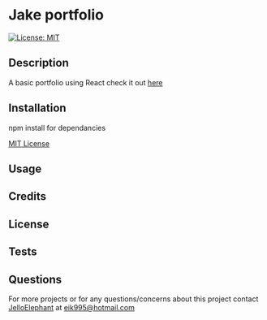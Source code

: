 # Jake portfolio
[![License: MIT](https://img.shields.io/badge/License-MIT-yellow.svg)](https://opensource.org/licenses/MIT)
## Description
A basic portfolio using React check it out [here](https://jelloelephant.github.io/portfolio-Jake/)


## Installation
npm install for dependancies

[MIT License](https://choosealicense.com/licenses/mit/)

## Usage


## Credits


## License


## Tests


## Questions
For more projects or for any questions/concerns about this project contact [JelloElephant](https://github.com/JelloElephant) at [eik995@hotmail.com](eik995@hotmail.com)

